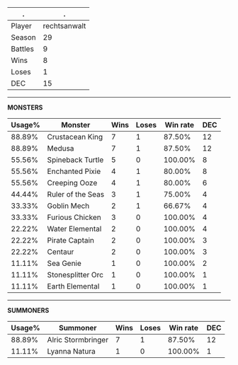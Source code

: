 .|.
|-|-
Player|rechtsanwalt
Season|29
Battles|9
Wins|8
Loses|1
DEC|15

---
**MONSTERS**

Usage%|Monster|Wins|Loses|Win rate|DEC|
-|-|-|-|-|-|
88.89%|Crustacean King|7|1|87.50%|12|
88.89%|Medusa|7|1|87.50%|12|
55.56%|Spineback Turtle|5|0|100.00%|8|
55.56%|Enchanted Pixie|4|1|80.00%|8|
55.56%|Creeping Ooze|4|1|80.00%|6|
44.44%|Ruler of the Seas|3|1|75.00%|4|
33.33%|Goblin Mech|2|1|66.67%|4|
33.33%|Furious Chicken|3|0|100.00%|4|
22.22%|Water Elemental|2|0|100.00%|4|
22.22%|Pirate Captain|2|0|100.00%|3|
22.22%|Centaur|2|0|100.00%|3|
11.11%|Sea Genie|1|0|100.00%|2|
11.11%|Stonesplitter Orc|1|0|100.00%|1|
11.11%|Earth Elemental|1|0|100.00%|1|

---
**SUMMONERS**

Usage%|Summoner|Wins|Loses|Win rate|DEC|
-|-|-|-|-|-|
88.89%|Alric Stormbringer|7|1|87.50%|12|
11.11%|Lyanna Natura|1|0|100.00%|1|
